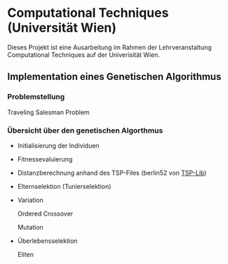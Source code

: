Computational Techniques (Universität Wien)
===============================================

Dieses Projekt ist eine Ausarbeitung im Rahmen der Lehrveranstaltung Computational Techniques auf der Univerisität Wien.

Implementation eines Genetischen Algorithmus
--------------------------------------------

### Problemstellung
Traveling Salesman Problem

### Übersicht über den genetischen Algorthmus

* Initialisierung der Individuen
* Fitnessevaluierung
* Distanzberechnung anhand des TSP-Files (berlin52 von [TSP-Lib](http://www.iwr.uni-heidelberg.de/groups/comopt/software/TSPLIB95/tsp/))
* Elternselektion (Tunierselektion)
* Variation 

  Ordered Crossover

  Mutation
  
* Überlebensselektion 

  Eliten